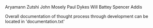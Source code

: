 Aryamann Zutshi
John Mosely
Paul Dykes
Will Battey
Spencer Addis

Overall documentation of thought process through development can be located in 'documentation.txt'
